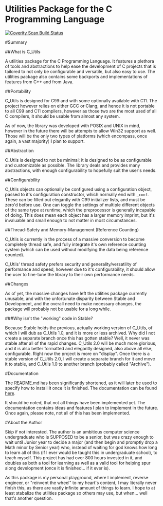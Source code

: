 # Utilities Package for the C Programming Language

<a href="https://scan.coverity.com/projects/theif519-c_utils">
  <img alt="Coverity Scan Build Status"
       src="https://scan.coverity.com/projects/8594/badge.svg"/>
</a>

#Summary

##What is C_Utils

A utilities package for the C Programming Language. It features a plethora of tools and abstractions to help ease the development of C projects that is tailored to not only be configurable and versatile, but also easy to use. The utilities package also contains some backports and implementations of features from C++ and from Java. 

##Portability

C_Utils is designed for C99 and with some optionally available with C11. The project however relies on either GCC or Clang, and hence it is not portable to all C99 and C11 compilers, however as those two are the most used of all C compilers, it should be usable from almost any system.

As of now, the library was developed with POSIX and UNIX in mind, however in the future there will be attempts to allow Win32 support as well. Those will be the only two types of platforms (which encompass, once again, a vast majority) I plan to support.

##Abstraction

C_Utils is designed to not be minimal; it is designed to be as configurable and customizable as possible. The library deals and provides many abstractions, with enough configurability to hopefully suit the user's needs.

##Configurability

C_Utils objects can optionally be configured using a configuration object, passed to it's configuration constructor, which normally end with `_conf`. These can be filled out elegantly with C99 initializer lists, and must be zero'd before use. One can toggle the settings of multiple different objects of the same type at runtime, which the preprocessor is generally incapable of doing. This does mean each object has a larger memory imprint, but it's invaluable and small enough to not matter in most circumstances.

##Thread-Safety and Memory-Management (Reference Counting)

C_Utils is currently in the process of a massive conversion to become completely thread safe, and fully integrate it's own reference counting system (which can be used without modifying the data being reference counted). 

C_Utils' thread safety prefers security and generality/versatility of performance and speed, however due to it's configurability, it should allow the user to fine-tune the library to their own performance needs. 

##Changes

As of yet, the massive changes have left the utilities package currently unusable, and with the unfortunate disparity between Stable and Development, and the overall need to make necessary changes, the package will probably not be usable for a long while.

###Why isn't the "working" code in Stable?

Because Stable holds the previous, actually working version of C_Utils, of which I will dub as C_Utils 1.0, and it is more or less archived. Why did I not create a separate branch once this has gotten stable? Well, it never was stable after all of the rapid changes. C_Utils 2.0 will be much more glorious, and it is also better formatted and elegantly designed, also above all else, configurable. Right now the project is more on "display". Once there is a stable version of C_Utils 2.0, I will create a separate branch for it and move it to stable, and C_Utils 1.0 to another branch (probably called "Archive").

#Documentation

The README.md has been significantly shortened, as it will later be used to specify how to install it once it is finished. The documentation can be found [here](http://theif519.github.io/slate/).

It should be noted, that not all things have been implemented yet. The documentation contains ideas and features I plan to implement in the future. Once again, please note, not all of this has been implemented.

#About the Author

Skip if not interested. The author is an ambitious computer science undergraduate who is SUPPOSED to be a senior, but was crazy enough to wait until Junior year to decide a major (and then begin and promptly drop a Math minor by Senior year) who, instead of waiting for god knows how long to learn all of this (if I ever would be taught this in undergraduate school), to teach myself. This project has had over 800 hours invested in it, and doubles as both a tool for learning as well as a valid tool for helping spur along development (once it is finished... if it ever is).

As this package is my personal playground, where I implement, reverse engineer, or "reinvent the wheel" to my heart's content, I may literally never finish this, as there are vastly infinite amount of things to learn. I hope to at least stabalize the utilities package so others may use, but when... well that's another question.